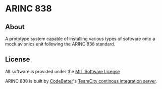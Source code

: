 ARINC 838
=========

About
--------
A prototype system capable of installing various types of software onto a mock avionics unit following the ARINC 838 standard.

License
---------
All software is provided under the [MIT Software License](/squirrely/arinc_838/blob/master/LICENSE)


ARINC 838 is built by [CodeBetter](http://www.codebetter.com)'s [TeamCity continous integration server](http://www.jetbrains.com/teamcity).
